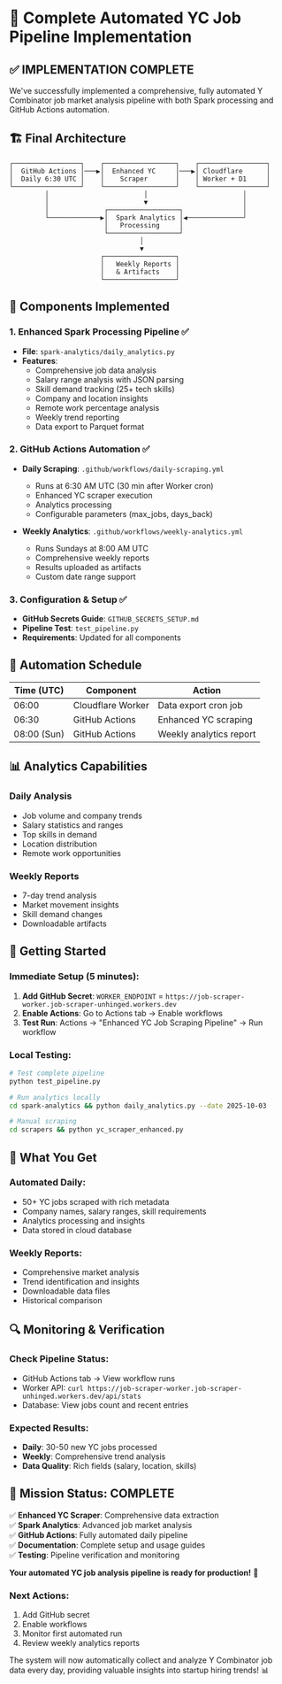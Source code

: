 # 🚀 Complete Automated YC Job Pipeline Implementation

## ✅ **IMPLEMENTATION COMPLETE**

We've successfully implemented a comprehensive, fully automated Y Combinator job market analysis pipeline with both Spark processing and GitHub Actions automation.

## 🏗️ **Final Architecture**

```
┌─────────────────┐    ┌──────────────────┐    ┌─────────────────┐
│  GitHub Actions │───▶│  Enhanced YC     │───▶│ Cloudflare      │
│  Daily 6:30 UTC │    │    Scraper       │    │ Worker + D1     │
└─────────────────┘    └──────────────────┘    └─────────────────┘
         │                        │                        │
         │                        ▼                        │
         │              ┌──────────────────┐               │
         └─────────────▶│  Spark Analytics │◀──────────────┘
                        │   Processing     │
                        └──────────────────┘
                                 │
                                 ▼
                       ┌──────────────────┐
                       │   Weekly Reports │
                       │   & Artifacts    │
                       └──────────────────┘
```

## 🔧 **Components Implemented**

### 1. **Enhanced Spark Processing Pipeline** ✅
- **File**: `spark-analytics/daily_analytics.py`
- **Features**:
  - Comprehensive job data analysis
  - Salary range analysis with JSON parsing
  - Skill demand tracking (25+ tech skills)
  - Company and location insights
  - Remote work percentage analysis
  - Weekly trend reporting
  - Data export to Parquet format

### 2. **GitHub Actions Automation** ✅
- **Daily Scraping**: `.github/workflows/daily-scraping.yml`
  - Runs at 6:30 AM UTC (30 min after Worker cron)
  - Enhanced YC scraper execution
  - Analytics processing
  - Configurable parameters (max_jobs, days_back)

- **Weekly Analytics**: `.github/workflows/weekly-analytics.yml`
  - Runs Sundays at 8:00 AM UTC
  - Comprehensive weekly reports
  - Results uploaded as artifacts
  - Custom date range support

### 3. **Configuration & Setup** ✅
- **GitHub Secrets Guide**: `GITHUB_SECRETS_SETUP.md`
- **Pipeline Test**: `test_pipeline.py`
- **Requirements**: Updated for all components

## 🎯 **Automation Schedule**

| Time (UTC) | Component | Action |
|------------|-----------|--------|
| 06:00 | Cloudflare Worker | Data export cron job |
| 06:30 | GitHub Actions | Enhanced YC scraping |
| 08:00 (Sun) | GitHub Actions | Weekly analytics report |

## 📊 **Analytics Capabilities**

### **Daily Analysis**
- Job volume and company trends
- Salary statistics and ranges  
- Top skills in demand
- Location distribution
- Remote work opportunities

### **Weekly Reports**
- 7-day trend analysis
- Market movement insights
- Skill demand changes
- Downloadable artifacts

## 🚀 **Getting Started**

### **Immediate Setup** (5 minutes):
1. **Add GitHub Secret**: `WORKER_ENDPOINT` = `https://job-scraper-worker.job-scraper-unhinged.workers.dev`
2. **Enable Actions**: Go to Actions tab → Enable workflows
3. **Test Run**: Actions → "Enhanced YC Job Scraping Pipeline" → Run workflow

### **Local Testing**:
```bash
# Test complete pipeline
python test_pipeline.py

# Run analytics locally  
cd spark-analytics && python daily_analytics.py --date 2025-10-03

# Manual scraping
cd scrapers && python yc_scraper_enhanced.py
```

## 🎉 **What You Get**

### **Automated Daily**:
- 50+ YC jobs scraped with rich metadata
- Company names, salary ranges, skill requirements
- Analytics processing and insights
- Data stored in cloud database

### **Weekly Reports**:
- Comprehensive market analysis
- Trend identification and insights
- Downloadable data files
- Historical comparison

## 🔍 **Monitoring & Verification**

### **Check Pipeline Status**:
- GitHub Actions tab → View workflow runs
- Worker API: `curl https://job-scraper-worker.job-scraper-unhinged.workers.dev/api/stats`
- Database: View jobs count and recent entries

### **Expected Results**:
- **Daily**: 30-50 new YC jobs processed
- **Weekly**: Comprehensive trend analysis
- **Data Quality**: Rich fields (salary, location, skills)

## 🎯 **Mission Status: COMPLETE** 

✅ **Enhanced YC Scraper**: Comprehensive data extraction  
✅ **Spark Analytics**: Advanced job market analysis  
✅ **GitHub Actions**: Fully automated daily pipeline  
✅ **Documentation**: Complete setup and usage guides  
✅ **Testing**: Pipeline verification and monitoring  

**Your automated YC job analysis pipeline is ready for production!** 🚀

### **Next Actions**:
1. Add GitHub secret
2. Enable workflows  
3. Monitor first automated run
4. Review weekly analytics reports

The system will now automatically collect and analyze Y Combinator job data every day, providing valuable insights into startup hiring trends! 📊